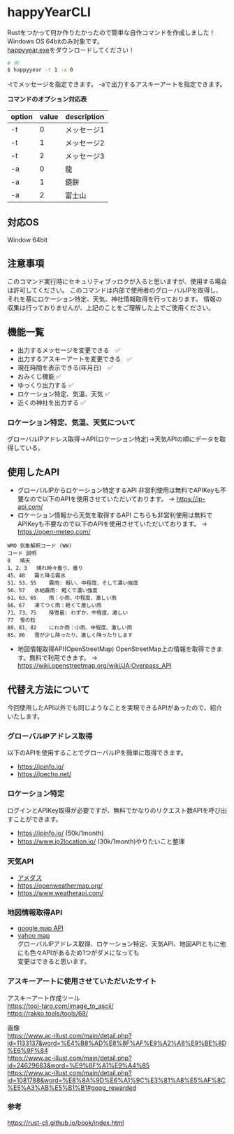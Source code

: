 # happyYearCLI
Rustをつかって何か作りたかったので簡単な自作コマンドを作成しました！  
Windows OS 64bitのみ対象です。  
[happyyear.exe](https://github.com/takeru-a/happyYearCLI/blob/main/happyyear.exe)をダウンロードしてください！

```bash
# 例
$ happyyear -t 1 -a 0
```
-tでメッセージを指定できます。
-aで出力するアスキーアートを指定できます。

**コマンドのオプション対応表**

| option | value | description |
|-------------|-------------|-------------|
| -t | 0 | メッセージ1 |
| -t | 1 | メッセージ2 |
| -t | 2 | メッセージ3 |
| -a | 0 | 龍 |
| -a | 1 | 鏡餅 |
| -a | 2 | 富士山 |

## 対応OS
Window 64bit

## 注意事項
このコマンド実行時にセキュリティブッロクが入ると思いますが、使用する場合は許可してください。
このコマンドは内部で使用者のグローバルIPを取得し、それを基にロケーション特定、天気、神社情報取得を行っております。
情報の収集は行っておりませんが、上記のことをご理解した上でご使用ください。

## 機能一覧
- 出力するメッセージを変更できる　✅
- 出力するアスキーアートを変更できる　✅
- 現在時間を表示できる(年月日)　✅
- おみくじ機能 ✅
- ゆっくり出力する ✅
- ロケーション特定、気温、天気 ✅
- 近くの神社を出力する ✅

### ロケーション特定、気温、天気について
グローバルIPアドレス取得→API(ロケーション特定)→天気APIの順にデータを取得している。

## 使用したAPI
- グローバルIPからロケーション特定するAPI
非営利使用は無料でAPIKeyも不要なので以下のAPIを使用させていただいております。
→ https://ip-api.com/
- ロケーション情報から天気を取得するAPI
こちらも非営利使用は無料でAPIKeyも不要なので以下のAPIを使用させていただいております。
→ https://open-meteo.com/

```
WMO 気象解釈コード (WW)
コード	説明
0	晴天
1、2、3	晴れ時々曇り、曇り
45、48	霧と降る霧氷
51、53、55	霧雨: 軽い、中程度、そして濃い強度
56、57	氷結霧雨: 軽くて濃い強度
61、63、65	雨：小雨、中程度、激しい雨
66、67	凍てつく雨：軽くて激しい雨
71、73、75	降雪量: わずか、中程度、激しい
77	雪の粒
80、81、82	にわか雨：小雨、中程度、激しい雨
85、86	雪が少し降ったり、激しく降ったりします
```

- 地図情報取得API(OpenStreetMap)
OpenStreetMap上の情報を取得できます。無料で利用できます。
→ https://wiki.openstreetmap.org/wiki/JA:Overpass_API

## 代替え方法について
今回使用したAPI以外でも同じようなことを実現できるAPIがあったので、紹介いたします。
### グローバルIPアドレス取得
以下のAPIを使用することでグローバルIPを簡単に取得できます。
- https://ipinfo.io/
- https://ipecho.net/
### ロケーション特定
ログインとAPIKey取得が必要ですが、無料でかなりのリクエスト数APIを呼び出すことができます。
- https://ipinfo.io/ (50k/1month)
- https://www.ip2location.io/ (30k/1month)やりたいこと整理
### 天気API
- [アメダス](https://jjwd.info/index.html)
- https://openweathermap.org/
- https://www.weatherapi.com/
### 地図情報取得API
- [google map API](https://developers.google.com/maps/?hl=ja)
- [yahoo map](https://developer.yahoo.co.jp/webapi/map/)  
グローバルIPアドレス取得、ロケーション特定、天気API、地図APIともに他にも色々APIがあるため1つがダメになっても  
変更はできると思います。


### アスキーアートに使用させていただいたサイト
アスキーアート作成ツール  
https://tool-taro.com/image_to_ascii/  
https://rakko.tools/tools/68/  

画像  
https://www.ac-illust.com/main/detail.php?id=1133137&word=%E4%B8%AD%E8%8F%AF%E9%A2%A8%E9%BE%8D%E6%9F%84  
https://www.ac-illust.com/main/detail.php?id=24629683&word=%E9%8F%A1%E9%A4%85  
https://www.ac-illust.com/main/detail.php?id=1081788&word=%E8%8A%9D%E6%A1%9C%E3%81%A8%E5%AF%8C%E5%A3%AB%E5%B1%B1#goog_rewarded  

### 参考
https://rust-cli.github.io/book/index.html  
